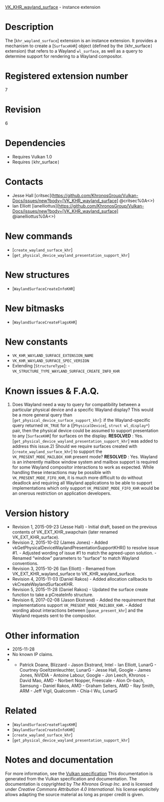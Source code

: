 [VK_KHR_wayland_surface](https://www.khronos.org/registry/vulkan/specs/1.3-extensions/man/html/VK_KHR_wayland_surface.html) - instance extension

# Description
The [`khr_wayland_surface`] extension is an instance extension.
It provides a mechanism to create a [`SurfaceKHR`] object (defined by
the `[`khr_surface`]` extension) that refers to a Wayland
`wl_surface`, as well as a query to determine support for rendering to a
Wayland compositor.

# Registered extension number
7

# Revision
6

# Dependencies
- Requires Vulkan 1.0
- Requires `[`khr_surface`]`

# Contacts
- Jesse Hall [critsec](https://github.com/KhronosGroup/Vulkan-Docs/issues/new?body=[VK_KHR_wayland_surface] @critsec%0A<<Here describe the issue or question you have about the VK_KHR_wayland_surface extension>>)
- Ian Elliott [ianelliottus](https://github.com/KhronosGroup/Vulkan-Docs/issues/new?body=[VK_KHR_wayland_surface] @ianelliottus%0A<<Here describe the issue or question you have about the VK_KHR_wayland_surface extension>>)

# New commands
- [`create_wayland_surface_khr`]
- [`get_physical_device_wayland_presentation_support_khr`]

# New structures
- [`WaylandSurfaceCreateInfoKHR`]

# New bitmasks
- [`WaylandSurfaceCreateFlagsKHR`]

# New constants
- `VK_KHR_WAYLAND_SURFACE_EXTENSION_NAME`
- `VK_KHR_WAYLAND_SURFACE_SPEC_VERSION`
- Extending [`StructureType`]:  - `VK_STRUCTURE_TYPE_WAYLAND_SURFACE_CREATE_INFO_KHR`

# Known issues & F.A.Q.
1) Does Wayland need a way to query for compatibility between a particular
physical device and a specific Wayland display? This would be a more general
query than [`get_physical_device_surface_support_khr`]: if the
Wayland-specific query returned `VK_TRUE` for a ([`PhysicalDevice`],
`struct wl_display*`) pair, then the physical device could be assumed to
support presentation to any [`SurfaceKHR`] for surfaces on the display. **RESOLVED** : Yes.
[`get_physical_device_wayland_presentation_support_khr`] was added to address
this issue.2) Should we require surfaces created with [`create_wayland_surface_khr`]
to support the `VK_PRESENT_MODE_MAILBOX_KHR` present mode? **RESOLVED** : Yes.
Wayland is an inherently mailbox window system and mailbox support is
required for some Wayland compositor interactions to work as expected.
While handling these interactions may be possible with
`VK_PRESENT_MODE_FIFO_KHR`, it is much more difficult to do without
deadlock and requiring all Wayland applications to be able to support
implementations which only support `VK_PRESENT_MODE_FIFO_KHR` would be
an onerous restriction on application developers.

# Version history
- Revision 1, 2015-09-23 (Jesse Hall)  - Initial draft, based on the previous contents of VK_EXT_KHR_swapchain (later renamed VK_EXT_KHR_surface). 
- Revision 2, 2015-10-02 (James Jones)  - Added vkGetPhysicalDeviceWaylandPresentationSupportKHR() to resolve issue #1.  - Adjusted wording of issue #1 to match the agreed-upon solution.  - Renamed “window” parameters to “surface” to match Wayland conventions. 
- Revision 3, 2015-10-26 (Ian Elliott)  - Renamed from VK_EXT_KHR_wayland_surface to VK_KHR_wayland_surface. 
- Revision 4, 2015-11-03 (Daniel Rakos)  - Added allocation callbacks to vkCreateWaylandSurfaceKHR. 
- Revision 5, 2015-11-28 (Daniel Rakos)  - Updated the surface create function to take a pCreateInfo structure. 
- Revision 6, 2017-02-08 (Jason Ekstrand)  - Added the requirement that implementations support `VK_PRESENT_MODE_MAILBOX_KHR`.  - Added wording about interactions between [`queue_present_khr`] and the Wayland requests sent to the compositor.

# Other information
* 2015-11-28
* No known IP claims.
*   - Patrick Doane, Blizzard  - Jason Ekstrand, Intel  - Ian Elliott, LunarG  - Courtney Goeltzenleuchter, LunarG  - Jesse Hall, Google  - James Jones, NVIDIA  - Antoine Labour, Google  - Jon Leech, Khronos  - David Mao, AMD  - Norbert Nopper, Freescale  - Alon Or-bach, Samsung  - Daniel Rakos, AMD  - Graham Sellers, AMD  - Ray Smith, ARM  - Jeff Vigil, Qualcomm  - Chia-I Wu, LunarG

# Related
- [`WaylandSurfaceCreateFlagsKHR`]
- [`WaylandSurfaceCreateInfoKHR`]
- [`create_wayland_surface_khr`]
- [`get_physical_device_wayland_presentation_support_khr`]

# Notes and documentation
For more information, see the [Vulkan specification](https://www.khronos.org/registry/vulkan/specs/1.3-extensions/html/vkspec.html)
This documentation is generated from the Vulkan specification and documentation.
The documentation is copyrighted by *The Khronos Group Inc.* and is licensed under *Creative Commons Attribution 4.0 International*.
his license explicitely allows adapting the source material as long as proper credit is given.
        